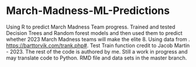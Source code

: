 # March-Madness-ML-Predictions

Using R to predict March Madness Team progress. Trained and tested Decision Trees and Random forest models and then used them to predict whether 2023 March Madness teams will make the elite 8. Using data from . https://barttorvik.com/trank.php#. Test Train function credit to Jacob Martin - 2023. The rest of the code is authored by me. Still a work in progress and may translate code to Python. RMD file and data sets in the master branch.
